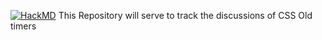 [![HackMD](https://hackmd.io/badge.svg)](https://hackmd.io/l9Ey0c_nRc6-0SQsdrSWJA)
This Repository will serve to track the discussions of CSS Old timers
